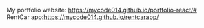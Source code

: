 My portfolio website: https://mycode014.github.io/portfolio-react/#
<br>
RentCar app:https://mycode014.github.io/rentcarapp/
